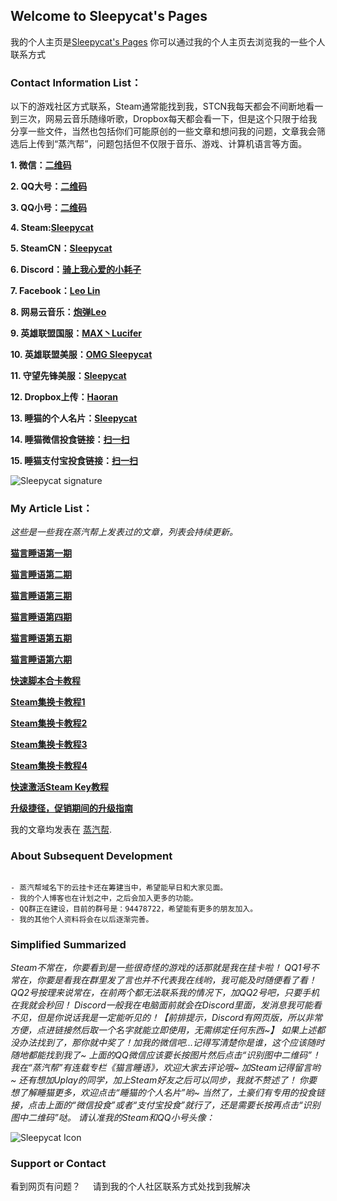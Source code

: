 ##  Welcome to Sleepycat's Pages

我的个人主页是[Sleepycat's Pages](https://sleepycat1010.github.io/Sleepycat/) 你可以通过我的个人主页去浏览我的一些个人联系方式

###  Contact Information List：

以下的游戏社区方式联系，Steam通常能找到我，STCN我每天都会不间断地看一到三次，网易云音乐随缘听歌，Dropbox每天都会看一下，但是这个只限于给我分享一些文件，当然也包括你们可能原创的一些文章和想问我的问题，文章我会筛选后上传到“蒸汽帮”，问题包括但不仅限于音乐、游戏、计算机语言等方面。

**1. 微信：[二维码](http://imgsrc.baidu.com/forum/pic/item/a2585518367adab44b4af9df81d4b31c8601e452.jpg)**

**2. QQ大号：[二维码](http://imgsrc.baidu.com/forum/pic/item/e95d5401a18b87d62f0649830d0828381e30fdac.jpg)**

**3. QQ小号：[二维码](http://imgsrc.baidu.com/forum/pic/item/e6708f6034a85edf03a112bf43540923dd54753b.jpg)**

**4. Steam:[Sleepycat](http://steamcommunity.com/id/573215068)**

**5. SteamCN：[Sleepycat](https://steamcn.com/?459600)**

**6. Discord：[骑上我心爱的小耗子](https://discordapp.com/invite/AqcT3hR)**

**7. Facebook：[Leo Lin](https://www.facebook.com/LEOLEOLEOLIN)**

**8. 网易云音乐：[炮弹Leo](http://music.163.com/#/user/home?id=149187)**

**9. 英雄联盟国服：[MAX丶Lucifer](http://lol.qq.com/web201310/personal.shtml?id=2931868356&area=3&showDiv=1)**

**10. 英雄联盟美服：[OMG Sleepycat](https://matchhistory.na.leagueoflegends.com/en/#match-history/NA1/203783033)**

**11. 守望先锋美服：[Sleepycat](https://playoverwatch.com/zh-tw/career/pc/Sleepycat-1925)**

**12. Dropbox上传：[Haoran](https://www.dropbox.com/request/aNf8r1cVX06JXtj6RLAl)**

**13. 睡猫的个人名片：[Sleepycat](http://steamcommunity.com/id/573215068)**

**14. 睡猫微信投食链接：[扫一扫](http://imgsrc.baidu.com/forum/pic/item/885addf41bd5ad6e6604b4768bcb39dbb7fd3c6b.jpg)**

**15. 睡猫支付宝投食链接：[扫一扫](http://imgsrc.baidu.com/forum/pic/item/96febf81800a19d82daf549939fa828ba71e4644.jpg)**

![Sleepycat signature](https://www.steamprices.com/cards/ekFOT0N0SHd0TDB5SmpmdGt5THpWdz09.png)

### My Article List：

*这些是一些我在蒸汽帮上发表过的文章，列表会持续更新。*

**[猫言睡语第一期](https://steambang.com/common/share/article/1937/)**

**[猫言睡语第二期](https://steambang.com/common/share/article/2030/)**

**[猫言睡语第三期](https://steambang.com/common/share/article/2128/)**

**[猫言睡语第四期](https://steambang.com/common/share/article/2250/)**

**[猫言睡语第五期](https://steambang.com/common/share/article/2943/)**

**[猫言睡语第六期](https://steambang.com/common/share/article/4222/)**

**[快速脚本合卡教程](https://steambang.com/common/share/article/1850/)**

**[Steam集换卡教程1](https://steambang.com/common/share/article/267/)**

**[Steam集换卡教程2](https://steambang.com/common/share/article/285/)**

**[Steam集换卡教程3](https://steambang.com/common/share/article/314/)**

**[Steam集换卡教程4](https://steambang.com/common/share/article/2322/)**

**[快速激活Steam Key教程](https://steambang.com/common/share/article/384/)**

**[升级捷径，促销期间的升级指南](https://steambang.com/common/share/article/4369/)**

我的文章均发表在 [蒸汽帮](https://steambang.com/).

### About Subsequent Development

```SD

- 蒸汽帮域名下的云挂卡还在筹建当中，希望能早日和大家见面。
- 我的个人博客也在计划之中，之后会加入更多的功能。
- QQ群正在建设，目前的群号是：94478722，希望能有更多的朋友加入。
- 我的其他个人资料将会在以后逐渐完善。

```
### Simplified Summarized

*Steam不常在，你要看到是一些很奇怪的游戏的话那就是我在挂卡啦！
QQ1号不常在，你要是看我在群里发了言也并不代表我在线哟，我可能及时随便看了看！
QQ2号按理来说常在，在前两个都无法联系我的情况下，加QQ2号吧，只要手机在我就会秒回！
Discord一般我在电脑面前就会在Discord里面，发消息我可能看不见，但是你说话我是一定能听见的！【前排提示，Discord有网页版，所以非常方便，点进链接然后取一个名字就能立即使用，无需绑定任何东西~】
如果上述都没办法找到了，那你就中奖了！加我的微信吧...记得写清楚你是谁，这个应该随时随地都能找到我了~
上面的QQ微信应该要长按图片然后点击“识别图中二维码”！
我在“蒸汽帮”有连载专栏《猫言睡语》，欢迎大家去评论哦~
加Steam记得留言哟~
还有想加Uplay的同学，加上Steam好友之后可以同步，我就不赘述了！
你要想了解睡猫更多，欢迎点击“睡猫的个人名片”哟~
当然了，土豪们有专用的投食链接，点击上面的“微信投食”或者“支付宝投食”就行了，还是需要长按再点击“识别图中二维码”哒。
请认准我的Steam和QQ小号头像：*

![Sleepycat Icon](https://alicliimg.clewm.net/377/860/1860377/15003094989350544402b1a0971317b2d80bcfe9d266a1500309057.png)

### Support or Contact

看到网页有问题？     请到我的个人社区联系方式处找到我解决
